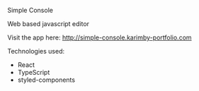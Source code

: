 Simple Console

Web based javascript editor

Visit the app here: http://simple-console.karimby-portfolio.com

Technologies used:

-   React
-   TypeScript
-   styled-components
